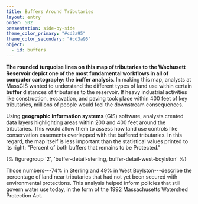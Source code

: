```yaml
---
title: Buffers Around Tributaries
layout: entry
order: 502
presentation: side-by-side
theme_color_primary: "#cd3a95"
theme_color_secondary: "#cd3a95"
object:
  - id: buffers
---
```


**The rounded turquoise lines on this map of tributaries to the Wachusett Reservoir depict one of the most fundamental workflows in all of computer cartography: the buffer analysis**. In making this map, analysts at MassGIS wanted to understand the different types of land use within certain **buffer** distances of tributaries to the reservoir. If heavy industrial activities like construction, excavation, and paving took place within 400 feet of key tributaries, millions of people would feel the downstream consequences.

Using **geographic information systems** (GIS) software, analysts created data layers highlighting areas within 200 and 400 feet around the tributaries. This would allow them to assess how land use controls like conservation easements overlapped with the buffered tributaries. In this regard, the map itself is less important than the statistical values printed to its right: "Percent of both buffers that remains to be Protected."

{% figuregroup '2', 'buffer-detail-sterling, buffer-detail-west-boylston' %}

Those numbers---74% in Sterling and 49% in West Boylston---describe the percentage of land near tributaries that had not yet been secured with environmental protections. This analysis helped inform policies that still govern water use today, in the form of the 1992 Massachusetts Watershed Protection Act.